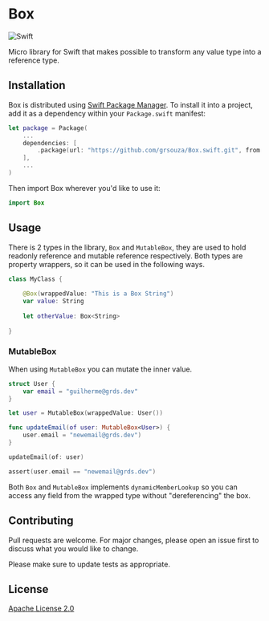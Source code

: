 # Box
![Swift](https://github.com/grsouza/Box.swift/workflows/Swift/badge.svg?branch=master)

Micro library for Swift that makes possible to transform any value type into a reference type.

## Installation

Box is distributed using [Swift Package Manager](https://swift.org/package-manager/). To install it into a project, add it as a dependency within your `Package.swift` manifest:

```swift
let package = Package(
    ...
    dependencies: [
        .package(url: "https://github.com/grsouza/Box.swift.git", from: "1.0.0")
    ],
    ...
)
```

Then import Box wherever you'd like to use it:

```swift
import Box
```

## Usage

There is 2 types in the library, `Box` and `MutableBox`, they are used to hold readonly reference and mutable reference respectively. Both types are property wrappers, so it can be used in the following ways.

```swift
class MyClass {
  
    @Box(wrappedValue: "This is a Box String")
    var value: String
    
    let otherValue: Box<String>
    
}
```

### MutableBox

When using `MutableBox` you can mutate the inner value.

```swift
struct User {
    var email = "guilherme@grds.dev"
}

let user = MutableBox(wrappedValue: User())

func updateEmail(of user: MutableBox<User>) {
    user.email = "newemail@grds.dev")
}

updateEmail(of: user)

assert(user.email == "newemail@grds.dev")
```

Both `Box` and `MutableBox` implements `dynamicMemberLookup` so you can access any field from the wrapped type without "dereferencing" the box.

## Contributing
Pull requests are welcome. For major changes, please open an issue first to discuss what you would like to change.

Please make sure to update tests as appropriate.

## License
[Apache License 2.0](https://github.com/grsouza/Box.swift/blob/master/LICENSE)
